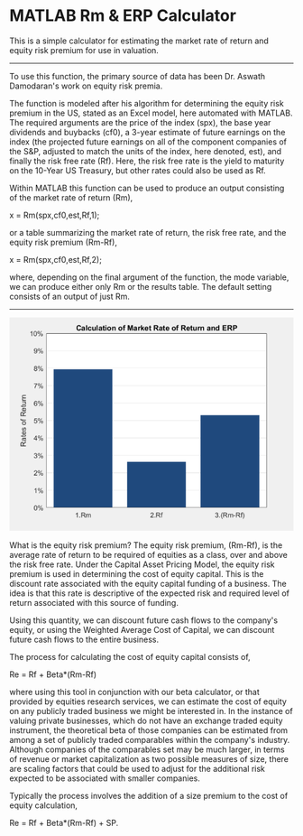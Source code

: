 # MATLAB Rm & ERP Calculator
This is a simple calculator for estimating the market rate of return and equity risk premium for use in valuation.

-----------------------------------------------------------------------------------------------------------------
To use this function, the primary source of data has been Dr. Aswath Damodaran's work on equity risk premia. 

The function is modeled after his algorithm for determining the equity risk premium in the US, stated as an Excel model,
here automated with MATLAB. The required arguments are the price of the index (spx), the base year dividends and 
buybacks (cf0), a 3-year estimate of future earnings on the index (the projected future earnings on all of the component 
companies of the S&P, adjusted to match the units of the index, here denoted, est), and finally the risk free rate (Rf). 
Here, the risk free rate is the yield to maturity on the 10-Year US Treasury, but other rates could also be used as Rf.

Within MATLAB this function can be used to produce an output consisting of the market rate of return (Rm),

x = Rm(spx,cf0,est,Rf,1);

or a table summarizing the market rate of return, the risk free rate, and the equity risk premium (Rm-Rf),

x = Rm(spx,cf0,est,Rf,2);

where, depending on the final argument of the function, the mode variable, we can produce either only Rm or the
results table. The default setting consists of an output of just Rm.

-----------------------------------------------------------------------------------------------------------------

![](Images/Rm.png)

What is the equity risk premium? The equity risk premium, (Rm-Rf), is the average rate of return to be required of
equities as a class, over and above the risk free rate. Under the Capital Asset Pricing Model, the equity risk
premium is used in determining the cost of equity capital. This is the discount rate associated with the equity
capital funding of a business. The idea is that this rate is descriptive of the expected risk and required level of return
associated with this source of funding.

Using this quantity, we can discount future cash flows to the company's equity, or using the Weighted Average 
Cost of Capital, we can discount future cash flows to the entire business.

The process for calculating the cost of equity capital consists of,

Re = Rf + Beta*(Rm-Rf)

where using this tool in conjunction with our beta calculator, or that provided by equities research services, 
we can estimate the cost of equity on any publicly traded business we might be interested in. In the instance 
of valuing private businesses, which do not have an exchange traded equity instrument, the theoretical beta 
of those companies can be estimated from among a set of publicly traded comparables within the company's industry.
Although companies of the comparables set may be much larger, in terms of revenue or market capitalization
as two possible measures of size, there are scaling factors that could be used to adjust for the additional risk 
expected to be associated with smaller companies.

Typically the process involves the addition of a size premium to the cost of equity calculation,

Re = Rf + Beta*(Rm-Rf) + SP.

